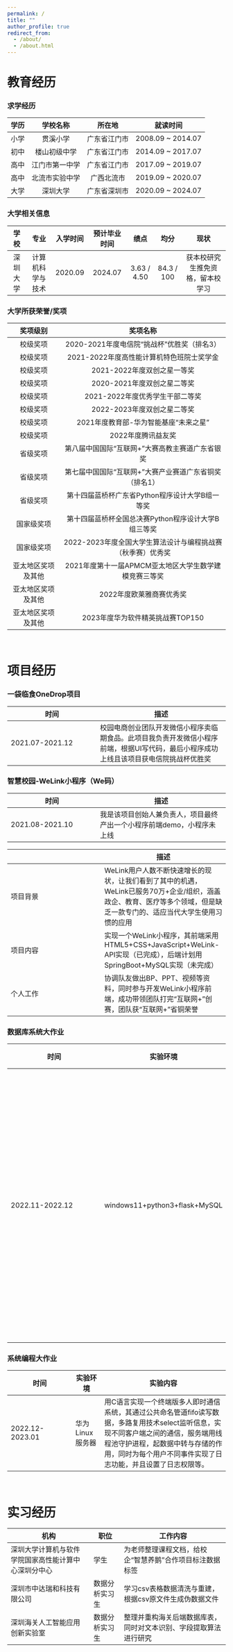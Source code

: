 ```yaml
---
permalink: /
title: ""
author_profile: true
redirect_from: 
  - /about/
  - /about.html
---
```


# 教育经历

### 求学经历

| 学历 | 学校名称 | 所在地 | 就读时间 |
|:------:|:----------:|:--------:|:----------:|
| 小学 | 贯溪小学 | 广东省江门市 | 2008.09 ~ 2014.07 |
| 初中 | 楼山初级中学 | 广东省江门市 | 2014.09 ~ 2017.07 |
| 高中 | 江门市第一中学 | 广东省江门市 | 2017.09 ~ 2019.07 |
| 高中 | 北流市实验中学 | 广西北流市 | 2019.09 ~ 2020.07 |
| 大学 | 深圳大学 | 广东省深圳市 | 2020.09 ~ 2024.07 |


### 大学相关信息

| 学校 | 专业 | 入学时间 | 预计毕业时间 | 绩点 | 均分 | 现状 |
|:------:|:------:|:----------:|:--------------:|:------:|:------:|:------:|
| 深圳大学 | 计算机科学与技术 | 2020.09 | 2024.07 | 3.63 / 4.50 | 84.3 / 100 | 获本校研究生推免资格，留本校学习 |

 
### 大学所获荣誉/奖项

| 奖项级别 | 奖项名称 |
| :---: | :---: |
| 校级奖项 | 2020-2021年度电信院“挑战杯”优胜奖（排名3） |
| 校级奖项 | 2021-2022年度高性能计算机特色班院士奖学金 |
| 校级奖项 | 2021-2022年度双创之星一等奖 |
| 校级奖项 | 2020-2021年度双创之星二等奖 |
| 校级奖项 | 2021-2022年度优秀学生干部二等奖 |
| 校级奖项 | 2022-2023年度双创之星二等奖 |  
| 校级奖项 | 2021年度教育部-华为智能基座“未来之星” |
| 校级奖项 | 2022年度腾讯益友奖 |
| 省级奖项 | 第八届中国国际“互联网+”大赛高教主赛道广东省银奖 | 
| 省级奖项 | 第七届中国国际“互联网+”大赛产业赛道广东省铜奖（排名1） | 
| 省级奖项 | 第十四届蓝桥杯广东省Python程序设计大学B组一等奖 |
| 国家级奖项 | 第十四届蓝桥杯全国总决赛Python程序设计大学B组三等奖 |
| 国家级奖项 | 2022-2023年度全国大学生算法设计与编程挑战赛（秋季赛）优秀奖 |
| 亚太地区奖项及其他 | 2021年度第十一届APMCM亚太地区大学生数学建模竞赛三等奖 |  
| 亚太地区奖项及其他 | 2022年度欧莱雅商赛优秀奖 |
| 亚太地区奖项及其他 | 2023年度华为软件精英挑战赛TOP150 |

<br>

# 项目经历

### 一袋临食OneDrop项目

| 时间 | 描述 |
| ------ | ----------------------------------- |
| <span style="display:inline-block;width:190px">2021.07-2021.12</span> | 校园电商创业团队开发微信小程序卖临期食品。此项目我负责开发微信小程序前端，根据UI写代码，最后小程序成功上线且该项目获电信院挑战杯优胜奖 |

### 智慧校园-WeLink小程序（We码）

| 时间 | 描述 |
| --- | --- |
| <span style="display:inline-block;width:190px">2021.08-2021.10</span> | 我是该项目创始人兼负责人，项目最终产出一个小程序前端demo，小程序未上线 |

|  | 描述 |
| --- | --- |
| <div style="width: 150pt">项目背景</div> | WeLink用户人数不断快速增长的现状，让我们看到了其中的机遇，WeLink已服务70万+企业/组织，涵盖政企、教育、医疗等多个领域，但是缺乏一款专门的、适应当代大学生使用习惯的应用 |
| <div style="width: 150pt">项目内容</div> | 实现一个WeLink小程序，其前端采用HTML5+CSS+JavaScript+WeLink-API实现（已完成），后端计划用SpringBoot+MySQL实现（未完成） |
| <div style="width: 150pt">个人工作</div> | 协调队友做出BP、PPT、视频等资料，同时参与开发WeLink小程序前端，成功带领团队打完“互联网+”创赛，团队获“互联网+”省铜荣誉 |

### 数据库系统大作业

| 时间 | 实验环境 | 实验内容 |
| --- | --- | --- | 
| <div style="width: 150pt">2022.11-2022.12</div> | windows11+python3+flask+MySQL | 为题目中的汽车共享业务设计一个关系数据库，同时编写一个前端网页，并实现前后端进行简单特定交互的功能 |

### 系统编程大作业

| 时间 | 实验环境 | 实验内容 |
| --- | --- | --- | 
| <div style="width: 100pt">2022.12-2023.01</div> | 华为Linux服务器 | 用C语言实现一个终端版多人即时通信系统，其通过公共命名管道fifo读写数据，多路复用技术select监听信息，实现不同客户端之间的通信，服务端用线程池守护进程，起数据中转与存储的作用，同时为每个用户不同事件实现了日志功能，并且设置了日志权限等。 |

<br>

# 实习经历

| 机构                                          | 职位      | 工作内容                                           |
|---------------------------------------------|---------|--------------------------------------------------|
| 深圳大学计算机与软件学院国家高性能计算中心深圳分中心 | 学生      | 为老师整理课程文档，给校企“智慧养鹅”合作项目标注数据标签     |
| 深圳市中达瑞和科技有限公司                           | 数据分析实习生  | 学习csv表格数据清洗与重建，根据csv原文件生成伪数据文件     |
| 深圳海关人工智能应用创新实验室                       | 数据分析实习生  | 整理并重构海关后端数据库表，同时对文本识别、字段提取算法进行研究 |

